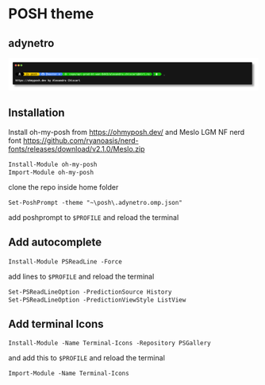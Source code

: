 # POSH theme

## adynetro

![POSH](.adynetro.png)

## Installation

Install oh-my-posh from <https://ohmyposh.dev/> and Meslo LGM NF nerd font <https://github.com/ryanoasis/nerd-fonts/releases/download/v2.1.0/Meslo.zip>

```posh
Install-Module oh-my-posh
Import-Module oh-my-posh
```

clone the repo inside home folder

```posh
Set-PoshPrompt -theme "~\posh\.adynetro.omp.json"
```

add poshprompt to ```$PROFILE``` and reload the terminal

## Add autocomplete

```posh
Install-Module PSReadLine -Force
```

add lines to ```$PROFILE``` and reload the terminal

```posh
Set-PSReadLineOption -PredictionSource History
Set-PSReadLineOption -PredictionViewStyle ListView
```
## Add terminal Icons

```posh
Install-Module -Name Terminal-Icons -Repository PSGallery
```
and add this to ```$PROFILE``` and reload the terminal

```posh
Import-Module -Name Terminal-Icons
```
